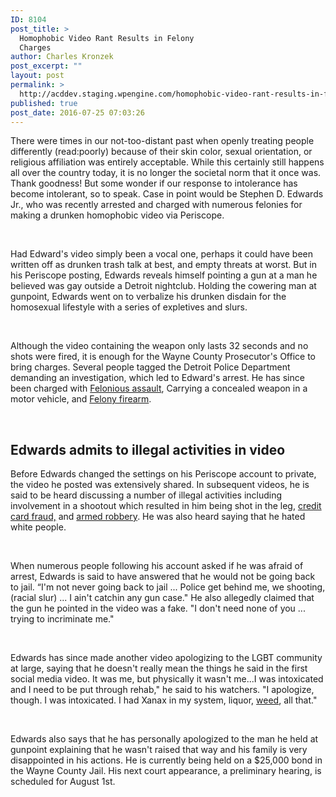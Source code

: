 ```yaml
---
ID: 8104
post_title: >
  Homophobic Video Rant Results in Felony
  Charges
author: Charles Kronzek
post_excerpt: ""
layout: post
permalink: >
  http://acddev.staging.wpengine.com/homophobic-video-rant-results-in-felony-charges.html
published: true
post_date: 2016-07-25 07:03:26
---
```

<span style="font-weight: 400;">There were times in our not-too-distant past when openly treating people differently (read:poorly) because of their skin color, sexual orientation, or religious affiliation was entirely acceptable. While this certainly still happens all over the country today, it is no longer the societal norm that it once was. Thank goodness! But some wonder if our response to intolerance has become intolerant, so to speak. Case in point would be Stephen D. Edwards Jr., who was recently arrested and charged with numerous felonies for making a drunken homophobic video via Periscope.</span>

&nbsp;

<span style="font-weight: 400;">Had Edward's video simply been a vocal one, perhaps it could have been written off as drunken trash talk at best, and empty threats at worst. But in his Periscope posting, Edwards reveals himself pointing a gun at a man he believed was gay outside a Detroit nightclub. Holding the cowering man at gunpoint, Edwards went on to verbalize his drunken disdain for the homosexual lifestyle with a series of expletives and slurs.</span>

&nbsp;

<span style="font-weight: 400;">Although the video containing the weapon only lasts 32 seconds and no shots were fired, it is enough for the Wayne County Prosecutor's Office to bring charges. Several people tagged the Detroit Police Department demanding an investigation, which led to Edward's arrest. He has since been charged with </span><a href="http://acddev.staging.wpengine.com/michigan-felonious-assault-attorneys-defense-lawyers.html" target="_blank"><span style="font-weight: 400;">Felonious assault</span></a><span style="font-weight: 400;">, Carrying a concealed weapon in a motor vehicle, and </span><a href="http://acddev.staging.wpengine.com/michigan-felony-firearm-attorneys-michigan-gun-lawyers.html" target="_blank"><span style="font-weight: 400;">Felony firearm</span></a><span style="font-weight: 400;">.</span>

&nbsp;

<h2>Edwards admits to illegal activities in video</h2>

<span style="font-weight: 400;">Before Edwards changed the settings on his Periscope account to private, the video he posted was extensively shared. In subsequent videos, he is said to be heard discussing a number of illegal activities including involvement in a shootout which resulted in him being shot in the leg, </span><a href="http://acddev.staging.wpengine.com/use-cancelled-revoked-financial-transaction-device.html" target="_blank"><span style="font-weight: 400;">credit card fraud,</span></a><span style="font-weight: 400;"> and </span><a href="http://acddev.staging.wpengine.com/michigan-armed-robbery-attorney.html" target="_blank"><span style="font-weight: 400;">armed robbery</span></a><span style="font-weight: 400;">. He was also heard saying that he hated white people.</span>

&nbsp;

<span style="font-weight: 400;">When numerous people following his account asked if he was afraid of arrest, Edwards is said to have answered that he would not be going back to jail. “I'm not never going back to jail ... Police get behind me, we shooting, (racial slur) ... I ain't catchin any gun case." He also allegedly claimed that the gun he pointed in the video was a fake. "I don't need none of you ... trying to incriminate me."</span>

&nbsp;

<span style="font-weight: 400;">Edwards has since made another video apologizing to the LGBT community at large, saying that he doesn't really mean the things he said in the first social media video. It was me, but physically it wasn't me...I was intoxicated and I need to be put through rehab," he said to his watchers. "I apologize, though. I was intoxicated. I had Xanax in my system, liquor, </span><a href="http://acddev.staging.wpengine.com/marijuana.html" target="_blank"><span style="font-weight: 400;">weed</span></a><span style="font-weight: 400;">, all that."</span>

&nbsp;

<span style="font-weight: 400;">Edwards also says that he has personally apologized to the man he held at gunpoint explaining that he wasn't raised that way and his family is very disappointed in his actions. He is currently being held on a $25,000 bond in the Wayne County Jail. His next court appearance, a preliminary hearing, is scheduled for August 1st. </span>